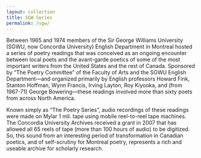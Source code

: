 ```yaml
---
layout: collection
title: SGW Series
permalink: /sgw/
---
```


Between 1965 and 1974 members of the Sir George Williams University (SGWU, now Concordia University) English Department in Montreal hosted a series of poetry readings that was conceived as an ongoing encounter between local poets and the avant-garde poetics of some of the most important writers from the United States and the rest of Canada. Sponsored by “The Poetry Committee” of the Faculty of Arts and the SGWU English Department—and organized primarily by English professors Howard Fink, Stanton Hoffman, Wynn Francis, Irving Layton, Roy Kiyooka, and (from 1967-71) George Bowering—these readings involved more than sixty poets from across North America.

Known simply as “The Poetry Series”, audio recordings of these readings were made on Mylar 1 mil. tape using mobile reel-to-reel tape machines. The Concordia University Archives received a grant in 2007 that has allowed all 65 reels of tape (more than 100 hours of audio) to be digitized. So, this sound from an interesting period of transformation in Canadian poetics, and of self-scrutiny for Montreal poetry, represents a rich and useable archive for scholarly research.